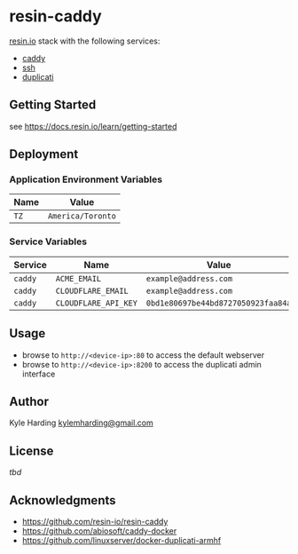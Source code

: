 # resin-caddy

[resin.io](https://resin.io/) stack with the following services:
* [caddy](https://caddyserver.com/)
* [ssh](https://www.ssh.com/ssh/)
* [duplicati](https://www.duplicati.com/)

## Getting Started

see https://docs.resin.io/learn/getting-started

## Deployment

### Application Environment Variables

|Name|Value|
|---|---|
|`TZ`|`America/Toronto`|

### Service Variables

|Service|Name|Value|
|---|---|---|
|`caddy`|`ACME_EMAIL`|`example@address.com`|
|`caddy`|`CLOUDFLARE_EMAIL`|`example@address.com`|
|`caddy`|`CLOUDFLARE_API_KEY`|`0bd1e80697be44bd8727050923faa84a`|

## Usage

* browse to `http://<device-ip>:80` to access the default webserver
* browse to `http://<device-ip>:8200` to access the duplicati admin interface

## Author

Kyle Harding <kylemharding@gmail.com>

## License

_tbd_

## Acknowledgments

* https://github.com/resin-io/resin-caddy
* https://github.com/abiosoft/caddy-docker
* https://github.com/linuxserver/docker-duplicati-armhf
